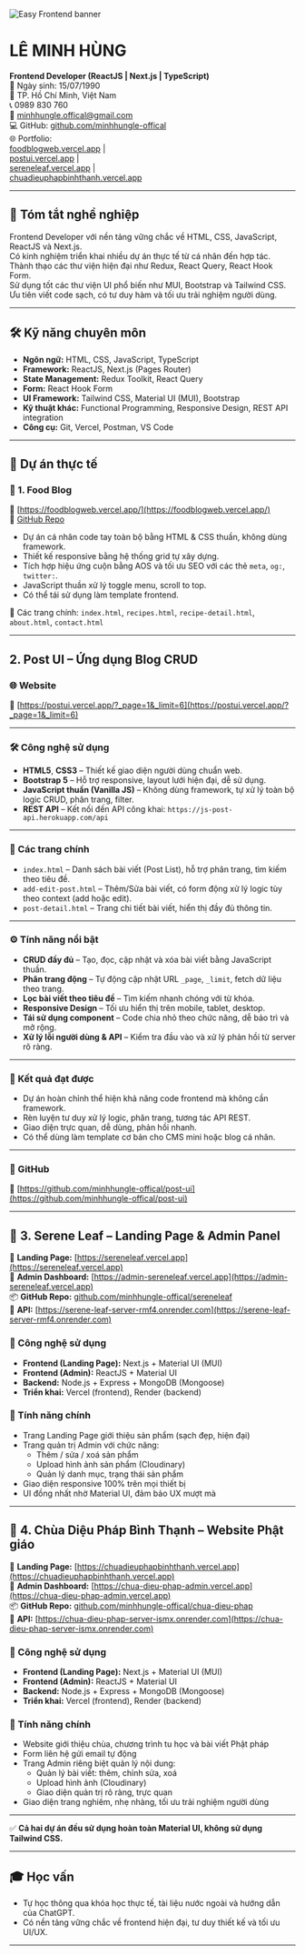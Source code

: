 ![Easy Frontend banner](https://images.unsplash.com/photo-1467232004584-a241de8bcf5d?ixlib=rb-1.2.1&ixid=MnwxMjA3fDB8MHxwaG90by1wYWdlfHx8fGVufDB8fHx8&auto=format&fit=crop&w=1469&q=80)

# LÊ MINH HÙNG  
**Frontend Developer (ReactJS | Next.js | TypeScript)**  
📅 Ngày sinh: 15/07/1990  
📍 TP. Hồ Chí Minh, Việt Nam  
📞 0989 830 760  
📧 minhhungle.offical@gmail.com  
💻 GitHub: [github.com/minhhungle-offical](https://github.com/minhhungle-offical)  
🌐 Portfolio:  
[foodblogweb.vercel.app](https://foodblogweb.vercel.app/) |  
[postui.vercel.app](https://postui.vercel.app/?_page=1&_limit=6) |  
[sereneleaf.vercel.app](https://sereneleaf.vercel.app/) |  
[chuadieuphapbinhthanh.vercel.app](https://chuadieuphapbinhthanh.vercel.app)

---

## 🧾 Tóm tắt nghề nghiệp  
Frontend Developer với nền tảng vững chắc về HTML, CSS, JavaScript, ReactJS và Next.js.  
Có kinh nghiệm triển khai nhiều dự án thực tế từ cá nhân đến hợp tác.  
Thành thạo các thư viện hiện đại như Redux, React Query, React Hook Form.  
Sử dụng tốt các thư viện UI phổ biến như MUI, Bootstrap và Tailwind CSS.  
Ưu tiên viết code sạch, có tư duy hàm và tối ưu trải nghiệm người dùng.

---

## 🛠️ Kỹ năng chuyên môn

- **Ngôn ngữ:** HTML, CSS, JavaScript, TypeScript  
- **Framework:** ReactJS, Next.js (Pages Router)  
- **State Management:** Redux Toolkit, React Query  
- **Form:** React Hook Form  
- **UI Framework:** Tailwind CSS, Material UI (MUI), Bootstrap  
- **Kỹ thuật khác:** Functional Programming, Responsive Design, REST API integration  
- **Công cụ:** Git, Vercel, Postman, VS Code  

---

## 📌 Dự án thực tế

### 🎯 1. Food Blog  
🔗 [https://foodblogweb.vercel.app/](https://foodblogweb.vercel.app/)  
📂 [GitHub Repo](https://github.com/minhhungle-offical/food-blog)

- Dự án cá nhân code tay toàn bộ bằng HTML & CSS thuần, không dùng framework.
- Thiết kế responsive bằng hệ thống grid tự xây dựng.
- Tích hợp hiệu ứng cuộn bằng AOS và tối ưu SEO với các thẻ `meta`, `og:`, `twitter:`.
- JavaScript thuần xử lý toggle menu, scroll to top.
- Có thể tái sử dụng làm template frontend.

📄 Các trang chính:
`index.html`, `recipes.html`, `recipe-detail.html`, `about.html`, `contact.html`

---

## 2. Post UI – Ứng dụng Blog CRUD

### 🌐 Website  
🔗 [https://postui.vercel.app/?_page=1&_limit=6](https://postui.vercel.app/?_page=1&_limit=6)

---

### 🛠️ Công nghệ sử dụng

- **HTML5**, **CSS3** – Thiết kế giao diện người dùng chuẩn web.
- **Bootstrap 5** – Hỗ trợ responsive, layout lưới hiện đại, dễ sử dụng.
- **JavaScript thuần (Vanilla JS)** – Không dùng framework, tự xử lý toàn bộ logic CRUD, phân trang, filter.
- **REST API** – Kết nối đến API công khai: `https://js-post-api.herokuapp.com/api`

---

### 📄 Các trang chính

- `index.html` – Danh sách bài viết (Post List), hỗ trợ phân trang, tìm kiếm theo tiêu đề.
- `add-edit-post.html` – Thêm/Sửa bài viết, có form động xử lý logic tùy theo context (add hoặc edit).
- `post-detail.html` – Trang chi tiết bài viết, hiển thị đầy đủ thông tin.

---

### ⚙️ Tính năng nổi bật

- **CRUD đầy đủ** – Tạo, đọc, cập nhật và xóa bài viết bằng JavaScript thuần.
- **Phân trang động** – Tự động cập nhật URL `_page`, `_limit`, fetch dữ liệu theo trang.
- **Lọc bài viết theo tiêu đề** – Tìm kiếm nhanh chóng với từ khóa.
- **Responsive Design** – Tối ưu hiển thị trên mobile, tablet, desktop.
- **Tái sử dụng component** – Code chia nhỏ theo chức năng, dễ bảo trì và mở rộng.
- **Xử lý lỗi người dùng & API** – Kiểm tra đầu vào và xử lý phản hồi từ server rõ ràng.

---

### 🎯 Kết quả đạt được

- Dự án hoàn chỉnh thể hiện khả năng code frontend mà không cần framework.
- Rèn luyện tư duy xử lý logic, phân trang, tương tác API REST.
- Giao diện trực quan, dễ dùng, phản hồi nhanh.
- Có thể dùng làm template cơ bản cho CMS mini hoặc blog cá nhân.

---

### 🔗 GitHub

📂 [https://github.com/minhhungle-offical/post-ui](https://github.com/minhhungle-offical/post-ui)

---


## 🌿 3. Serene Leaf – Landing Page & Admin Panel

🔗 **Landing Page:** [https://sereneleaf.vercel.app](https://sereneleaf.vercel.app)  
🔗 **Admin Dashboard:** [https://admin-sereneleaf.vercel.app](https://admin-sereneleaf.vercel.app)  
📦 **GitHub Repo:** [github.com/minhhungle-offical/sereneleaf](https://github.com/minhhungle-offical/sereneleaf)  
📡 **API:** [https://serene-leaf-server-rmf4.onrender.com](https://serene-leaf-server-rmf4.onrender.com)

### 🚀 Công nghệ sử dụng
- **Frontend (Landing Page):** Next.js + Material UI (MUI)
- **Frontend (Admin):** ReactJS + Material UI
- **Backend:** Node.js + Express + MongoDB (Mongoose)
- **Triển khai:** Vercel (frontend), Render (backend)

### 🎯 Tính năng chính
- Trang Landing Page giới thiệu sản phẩm (sạch đẹp, hiện đại)
- Trang quản trị Admin với chức năng:
  - Thêm / sửa / xoá sản phẩm
  - Upload hình ảnh sản phẩm (Cloudinary)
  - Quản lý danh mục, trạng thái sản phẩm
- Giao diện responsive 100% trên mọi thiết bị
- UI đồng nhất nhờ Material UI, đảm bảo UX mượt mà

---

## 🏯 4. Chùa Diệu Pháp Bình Thạnh – Website Phật giáo

🔗 **Landing Page:** [https://chuadieuphapbinhthanh.vercel.app](https://chuadieuphapbinhthanh.vercel.app)  
🔗 **Admin Dashboard:** [https://chua-dieu-phap-admin.vercel.app](https://chua-dieu-phap-admin.vercel.app)  
📦 **GitHub Repo:** [github.com/minhhungle-offical/chua-dieu-phap](https://github.com/minhhungle-offical/chua-dieu-phap)  
📡 **API:** [https://chua-dieu-phap-server-ismx.onrender.com](https://chua-dieu-phap-server-ismx.onrender.com)

### 🚀 Công nghệ sử dụng
- **Frontend (Landing Page):** Next.js + Material UI (MUI)
- **Frontend (Admin):** ReactJS + Material UI
- **Backend:** Node.js + Express + MongoDB (Mongoose)
- **Triển khai:** Vercel (frontend), Render (backend)

### 🎯 Tính năng chính
- Website giới thiệu chùa, chương trình tu học và bài viết Phật pháp
- Form liên hệ gửi email tự động
- Trang Admin riêng biệt quản lý nội dung:
  - Quản lý bài viết: thêm, chỉnh sửa, xoá
  - Upload hình ảnh (Cloudinary)
  - Giao diện quản trị rõ ràng, trực quan
- Giao diện trang nghiêm, nhẹ nhàng, tối ưu trải nghiệm người dùng

---

✅ **Cả hai dự án đều sử dụng hoàn toàn Material UI, không sử dụng Tailwind CSS.**

---

## 🎓 Học vấn

- Tự học thông qua khóa học thực tế, tài liệu nước ngoài và hướng dẫn của ChatGPT.
- Có nền tảng vững chắc về frontend hiện đại, tư duy thiết kế và tối ưu UI/UX.

---

